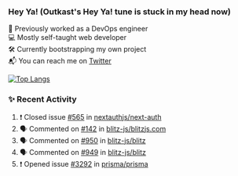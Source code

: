 ### Hey Ya! (Outkast's Hey Ya! tune is stuck in my head now)

💼 Previously worked as a DevOps engineer  
💻 Mostly self-taught web developer  
🛠️ Currently bootstrapping my own project   
📬 You can reach me on [Twitter](https://twitter.com/LoriKarikari)

[![Top Langs](https://github-readme-stats.vercel.app/api/top-langs/?username=LoriKarikari&layout=compact)](https://github.com/LoriKarikari/github-readme-stats)

### ✨ Recent Activity

<!--START_SECTION:activity-->
1. ❗️ Closed issue [#565](https://github.com//nextauthjs/next-auth/issues/565) in [nextauthjs/next-auth](https://github.com//nextauthjs/next-auth)
2. 🗣 Commented on [#142](https://github.com//blitz-js/blitzjs.com/issues/142) in [blitz-js/blitzjs.com](https://github.com//blitz-js/blitzjs.com)
3. 🗣 Commented on [#950](https://github.com//blitz-js/blitz/issues/950) in [blitz-js/blitz](https://github.com//blitz-js/blitz)
4. 🗣 Commented on [#949](https://github.com//blitz-js/blitz/issues/949) in [blitz-js/blitz](https://github.com//blitz-js/blitz)
5. ❗️ Opened issue [#3292](https://github.com//prisma/prisma/issues/3292) in [prisma/prisma](https://github.com//prisma/prisma)
<!--END_SECTION:activity-->
